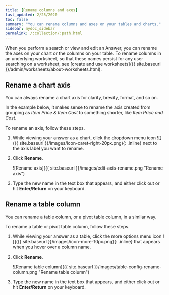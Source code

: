 ```yaml
---
title: [Rename columns and axes]
last_updated: 2/25/2020
toc: false
summary: "You can rename columns and axes on your tables and charts."
sidebar: mydoc_sidebar
permalink: /:collection/:path.html
---
```

When you perform a search or view and edit an Answer, you can rename the axes on your chart or the columns on your table. To rename columns in an underlying worksheet, so that these names persist for any user searching on a worksheet, see [create and use worksheets]({{ site.baseurl }}/admin/worksheets/about-worksheets.html).

## Rename a chart axis

You can always rename a chart axis for clarity, brevity, format, and so on.

In the example below, it makes sense to rename the axis created from grouping as _Item Price & Item Cost_ to something shorter, like _Item Price and Cost_.

To rename an axis, follow these steps.

1. While viewing your answer as a chart, click the dropdown menu icon ![]({{ site.baseurl }}/images/icon-caret-right-20px.png){: .inline} next to the axis label you want to rename.

2. Click **Rename**.

    ![Rename axis]({{ site.baseurl }}/images/edit-axis-rename.png "Rename axis")

3. Type the new name in the text box that appears, and either click out or hit **Enter/Return** on your keyboard.

## Rename a table column

You can rename a table column, or a pivot table column, in a similar way.

To rename a table or pivot table column, follow these steps.

1. While viewing your answer as a table, click the more options menu icon ![]({{ site.baseurl }}/images/icon-more-10px.png){: .inline} that appears when you hover over a column name.

2. Click **Rename**.

    ![Rename table column]({{ site.baseurl }}/images/table-config-rename-column.png "Rename table column")

3. Type the new name in the text box that appears, and either click out or hit **Enter/Return** on your keyboard.
